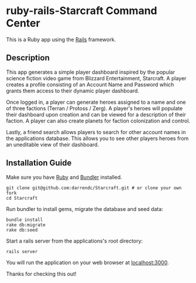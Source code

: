 # ruby-rails-Starcraft Command Center

This is a Ruby app using the [Rails](http://rubyonrails.org) framework.

## Description

This app generates a simple player dashboard inspired by the popular science fiction video game from Blizzard Entertainment, Starcraft.
A player creates a profile consisting of an Account Name and Password which grants them access to their dynamic player dashboard.

Once logged in, a player can generate heroes assigned to a name and one of three factions (Terran / Protoss / Zerg).
A player's heroes will populate their dashboard upon creation and can be viewed for a description of their faction.
A player can also create planets for faction colonization and control.

Lastly, a friend search allows players to search for other account names in the applications database. This allows you to see other players heroes from an uneditable view of their dashboard.

## Installation Guide

Make sure you have [Ruby](https://www.ruby-lang.org) and [Bundler](http://bundler.io) installed.

```
git clone git@github.com:darrendc/Starcraft.git # or clone your own fork
cd Starcraft
```
Run bundler to install gems, migrate the database and seed data:
```
bundle install
rake db:migrate
rake db:seed
```

Start a rails server from the applications's root directory:

```
rails server
```

You will run the application on your web browser at [localhost:3000](http://localhost:3000/).

Thanks for checking this out!
